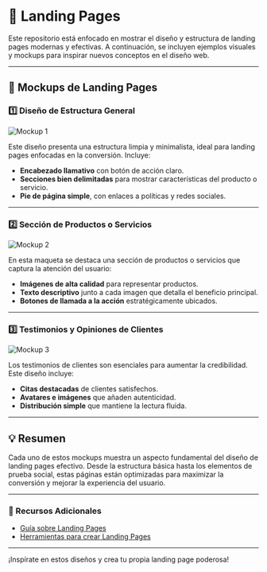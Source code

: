 # 🚀 Landing Pages

Este repositorio está enfocado en mostrar el diseño y estructura de landing pages modernas y efectivas. A continuación, se incluyen ejemplos visuales y mockups para inspirar nuevos conceptos en el diseño web.

---

## 📌 Mockups de Landing Pages

### 1️⃣ **Diseño de Estructura General**

![Mockup 1](https://firebasestorage.googleapis.com/v0/b/assets-3ce98.appspot.com/o/686shots_so.png?alt=media&token=1bd6db63-eb14-42ac-8f97-757a6d6c7a58)

Este diseño presenta una estructura limpia y minimalista, ideal para landing pages enfocadas en la conversión. Incluye:

- **Encabezado llamativo** con botón de acción claro.
- **Secciones bien delimitadas** para mostrar características del producto o servicio.
- **Pie de página simple**, con enlaces a políticas y redes sociales.

---

### 2️⃣ **Sección de Productos o Servicios**

![Mockup 2](https://firebasestorage.googleapis.com/v0/b/assets-3ce98.appspot.com/o/556shots_so.png?alt=media&token=a0686167-082c-4faa-8b81-cc9ce0bd8cf8)

En esta maqueta se destaca una sección de productos o servicios que captura la atención del usuario:

- **Imágenes de alta calidad** para representar productos.
- **Texto descriptivo** junto a cada imagen que detalla el beneficio principal.
- **Botones de llamada a la acción** estratégicamente ubicados.

---

### 3️⃣ **Testimonios y Opiniones de Clientes**

![Mockup 3](https://firebasestorage.googleapis.com/v0/b/assets-3ce98.appspot.com/o/454shots_so.png?alt=media&token=9712b89c-0a6a-43e7-853d-84d1f1296dc2)

Los testimonios de clientes son esenciales para aumentar la credibilidad. Este diseño incluye:

- **Citas destacadas** de clientes satisfechos.
- **Avatares e imágenes** que añaden autenticidad.
- **Distribución simple** que mantiene la lectura fluida.

---

## 💡 Resumen

Cada uno de estos mockups muestra un aspecto fundamental del diseño de landing pages efectivo. Desde la estructura básica hasta los elementos de prueba social, estas páginas están optimizadas para maximizar la conversión y mejorar la experiencia del usuario.

---

### 🔗 Recursos Adicionales
- [Guía sobre Landing Pages](https://www.hubspot.com/landing-page)
- [Herramientas para crear Landing Pages](https://unbounce.com)

---

¡Inspírate en estos diseños y crea tu propia landing page poderosa!
